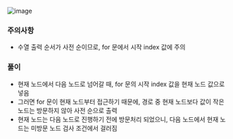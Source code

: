 ![image](https://github.com/user-attachments/assets/d8201af3-1c44-48b7-8604-1212ea1d7d2a)

### 주의사항 
- 수열 출력 순서가 사전 순이므로, for 문에서 시작 index 값에 주의

### 풀이
- 현재 노드에서 다음 노드로 넘어갈 때, for 문의 시작 index 값을 현재 노드 값으로 넣음
- 그러면 for 문이 현재 노드부터 접근하기 때문에, 경로 중 현재 노드보다 값이 작은 노드는 방문하지 않아 사전 순으로 출력
- 현재 노드는 다음 노드로 진행하기 전에 방문처리 되었으니, 다음 노드에서 현재 노드는 미방문 노드 검사 조건에서 걸러짐